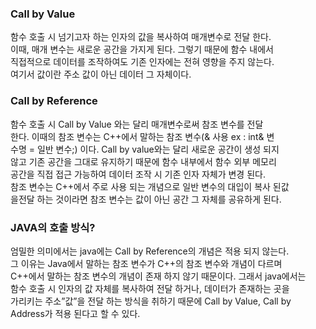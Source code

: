 ### Call by Value

  함수 호출 시 넘기고자 하는 인자의 값을 복사하여 매개변수로 전달 한다.  
이때, 매개 변수는 새로운 공간을 가지게 된다. 그렇기 때문에 함수 내에서  
직접적으로 데이터를 조작하여도 기존 인자에는 전혀 영향을 주지 않는다.  
여기서 값이란 주소 값이 아닌 데이터 그 자체이다.  

### Call by Reference

  함수 호출 시 Call by Value 와는 달리 매개변수로써 참조 변수를 전달  
한다. 이때의 참조 변수는 C++에서 말하는 참조 변수(& 사용 ex : int& 변  
수명 = 일반 변수;) 이다. Call by value와는 달리 새로운 공간이 생성 되지  
않고 기존 공간을 그대로 유지하기 때문에 함수 내부에서 함수 외부 메모리  
공간을 직접 접근 가능하여 데이터 조작 시 기존 인자 자체가 변경 된다.  
참조 변수는 C++에서 주로 사용 되는 개념으로 일반 변수의 대입이 복사 된값  
을전달 하는 것이라면 참조 변수는 값이 아닌 공간 그 자체를 공유하게 된다.  

### JAVA의 호출 방식?

  엄밀한 의미에서는 java에는 Call by Reference의 개념은 적용 되지 않는다.  
그 이유는 Java에서 말하는 참조 변수가 C++의 참조 변수와 개념이 다르며  
C++에서 말하는 참조 변수의 개념이 존재 하지 않기 때문이다. 그래서 java에서는  
함수 호출 시 인자의 값 자체를 복사하여 전달 하거나, 데이터가 존재하는 곳을  
가리키는 주소”값”을 전달 하는 방식을 취하기 때문에 Call by Value, Call by  
Address가 적용 된다고 할 수 있다.
